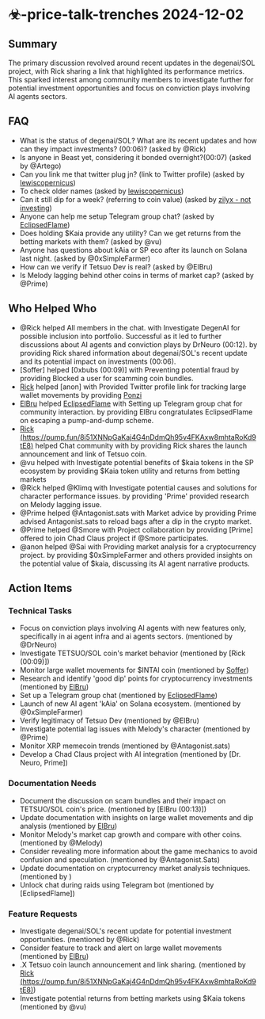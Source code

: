 # ☣-price-talk-trenches 2024-12-02

## Summary

The primary discussion revolved around recent updates in the degenai/SOL project, with Rick sharing a link that highlighted its performance metrics. This sparked interest among community members to investigate further for potential investment opportunities and focus on conviction plays involving AI agents sectors.

## FAQ

- What is the status of degenai/SOL? What are its recent updates and how can they impact investments? (00:06)? (asked by @Rick)
- Is anyone in Beast yet, considering it bonded overnight?(00:07) (asked by @Artego)
- Can you link me that twitter plug jn? (link to Twitter profile) (asked by [lewiscopernicus](https://discord.com/channels/1253563208833433701))
- To check older names (asked by [lewiscopernicus](https://discord.com/channels/1253563208833433701))
- Can it still dip for a week? (referring to coin value) (asked by [zilyx - not investing](00:24))
- Anyone can help me setup Telegram group chat? (asked by [EclipsedFlame](00:31))
- Does holding $Kaia provide any utility? Can we get returns from the betting markets with them? (asked by @vu)
- Anyone has questions about kAia or SP eco after its launch on Solana last night. (asked by @0xSimpleFarmer)
- How can we verify if Tetsuo Dev is real? (asked by @ElBru)
- Is Melody lagging behind other coins in terms of market cap? (asked by @Prime)

## Who Helped Who

- @Rick helped All members in the chat. with Investigate DegenAI for possible inclusion into portfolio. Successful as it led to further discussions about AI agents and conviction plays by DrNeuro (00:12). by providing Rick shared information about degenai/SOL's recent update and its potential impact on investments (00:06).
- [Soffer] helped [0xbubs (00:09)] with Preventing potential fraud by providing Blocked a user for scamming coin bundles.
- [Rick](https://discord.com/channels/1253563208833433701) helped [anon] with Provided Twitter profile link for tracking large wallet movements by providing [Ponzi](https://pump.fun/9rbVug7zTt4UPb1YuasTVUJVcaeb9JgJdJ2ejf7pump)
- [ElBru](00:30) helped [EclipsedFlame](00:29) with Setting up Telegram group chat for community interaction. by providing ElBru congratulates EclipsedFlame on escaping a pump-and-dump scheme.
- [Rick (https://pump.fun/8i51XNNpGaKaj4G4nDdmQh95v4FKAxw8mhtaRoKd9tE8)](00:32) helped Chat community with by providing
  Rick shares the launch announcement and link of Tetsuo coin.
- @vu helped with Investigate potential benefits of $kaia tokens in the SP ecosystem by providing $Kaia token utility
  and returns from betting markets
- @Rick helped @Klimq with Investigate potential causes and solutions for character performance issues. by providing 'Prime' provided research on Melody lagging issue.
- @Prime helped @Antagonist.sats with Market advice by providing Prime advised Antagonist.sats to reload bags after a dip in the crypto market.
- @Prime helped @Smore with Project collaboration by providing [Prime] offered to join Chad Claus project if @Smore participates.
- @anon helped @Sai with Providing market analysis for a cryptocurrency project. by providing $0xSimpleFarmer and others provided insights on the potential value of $kaia, discussing its AI agent narrative products.

## Action Items

### Technical Tasks

- Focus on conviction plays involving AI agents with new features only, specifically in ai agent infra and ai agents
  sectors. (mentioned by @DrNeuro)
- Investigate TETSUO/SOL coin's market behavior (mentioned by [Rick (00:09)])
- Monitor large wallet movements for $INTAI coin (mentioned by [Soffer](https://pump.fun/9rbVug7zTt4UPb1YuasTVUJVcaeb9JgJdJ2ejf7pump))
- Research and identify 'good dip' points for cryptocurrency investments (mentioned by [ElBru](https://discord.com/channels/1253563208833433701))
- Set up a Telegram group chat (mentioned by [EclipsedFlame](00:29))
- Launch of new AI agent 'kAia' on Solana ecosystem. (mentioned by @0xSimpleFarmer)
- Verify legitimacy of Tetsuo Dev (mentioned by @ElBru)
- Investigate potential lag issues with Melody's character (mentioned by @Prime)
- Monitor XRP memecoin trends (mentioned by @Antagonist.sats)
- Develop a Chad Claus project with AI integration (mentioned by [Dr. Neuro, Prime])

### Documentation Needs

- Document the discussion on scam bundles and their impact on TETSUO/SOL coin's price. (mentioned by [ElBru (00:13)])
- Update documentation with insights on large wallet movements and dip analysis (mentioned by [ElBru](https://discord.com/channels/1253563208833433701))
- Monitor Melody's market cap growth and compare with other coins. (mentioned by @Melody)
- Consider revealing more information about the game mechanics to avoid confusion and speculation. (mentioned by @Antagonist.Sats)
- Update documentation on cryptocurrency market analysis techniques. (mentioned by )
- Unlock chat during raids using Telegram bot (mentioned by [EclipsedFlame])

### Feature Requests

- Investigate degenai/SOL's recent update for potential investment opportunities. (mentioned by @Rick)
- Consider feature to track and alert on large wallet movements (mentioned by [ElBru](https://discord.com/channels/1253563208833433701))
- .X Tetsuo coin launch announcement and link sharing. (mentioned by [Rick (https://pump.fun/8i51XNNpGaKaj4G4nDdmQh95v4FKAxw8mhtaRoKd9tE8)](00:32))
- Investigate potential returns from betting markets using $Kaia tokens (mentioned by @vu)

